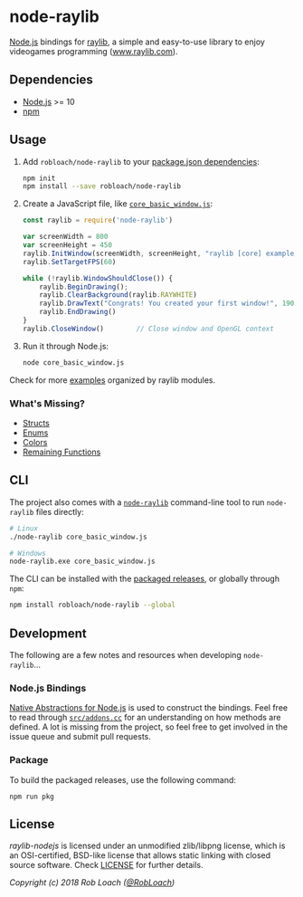 # node-raylib

[Node.js](https://nodejs.org) bindings for [raylib](https://www.raylib.com/), a simple and easy-to-use library to enjoy videogames programming (www.raylib.com).

## Dependencies

- [Node.js](https://nodejs.org) >= 10
- [npm](https://www.npmjs.com)

## Usage

1. Add `robloach/node-raylib` to your [package.json dependencies](https://docs.npmjs.com/files/package.json#dependencies):
    ``` bash
    npm init
    npm install --save robloach/node-raylib
    ```

2. Create a JavaScript file, like [`core_basic_window.js`](examples/core/core_basic_window.js):
    ``` javascript
    const raylib = require('node-raylib')

    var screenWidth = 800
    var screenHeight = 450
    raylib.InitWindow(screenWidth, screenHeight, "raylib [core] example - basic window")
    raylib.SetTargetFPS(60)

    while (!raylib.WindowShouldClose()) {
        raylib.BeginDrawing();
        raylib.ClearBackground(raylib.RAYWHITE)
        raylib.DrawText("Congrats! You created your first window!", 190, 200, 20, raylib.LIGHTGRAY)
        raylib.EndDrawing()
    }
    raylib.CloseWindow()        // Close window and OpenGL context
    ```

3. Run it through Node.js:
    ``` bash
    node core_basic_window.js
    ```

Check for more [examples](examples) organized by raylib modules.

### What's Missing?

- [Structs](https://github.com/RobLoach/node-raylib/issues/5)
- [Enums](https://github.com/RobLoach/node-raylib/issues/3)
- [Colors](https://github.com/RobLoach/node-raylib/issues/2)
- [Remaining Functions](https://github.com/RobLoach/node-raylib/issues/1)

## CLI

The project also comes with a [`node-raylib`](https://github.com/RobLoach/node-raylib/blob/master/bin/node-raylib) command-line tool to run `node-raylib` files directly:

``` bash
# Linux
./node-raylib core_basic_window.js

# Windows
node-raylib.exe core_basic_window.js
```

The CLI can be installed with the [packaged releases](https://github.com/RobLoach/node-raylib/releases), or globally through `npm`:

``` bash
npm install robloach/node-raylib --global
```

## Development

The following are a few notes and resources when developing `node-raylib`...

### Node.js Bindings

[Native Abstractions for Node.js](https://github.com/nodejs/nan#readme) is used to construct the bindings. Feel free to read through [`src/addons.cc`](src/addons.cc) for an understanding on how methods are defined. A lot is missing from the project, so feel free to get involved in the issue queue and submit pull requests.

### Package

To build the packaged releases, use the following command:

```
npm run pkg
```

## License

*raylib-nodejs* is licensed under an unmodified zlib/libpng license, which is an OSI-certified,
BSD-like license that allows static linking with closed source software. Check [LICENSE](LICENSE) for further details.

*Copyright (c) 2018 Rob Loach ([@RobLoach](https://twitter.com/RobLoach))*

